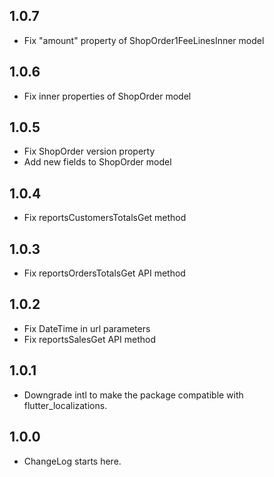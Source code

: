 ## 1.0.7

* Fix "amount" property of ShopOrder1FeeLinesInner model

## 1.0.6

* Fix inner properties of ShopOrder model

## 1.0.5

* Fix ShopOrder version property
* Add new fields to ShopOrder model

## 1.0.4

* Fix reportsCustomersTotalsGet method

## 1.0.3

* Fix reportsOrdersTotalsGet API method

## 1.0.2

* Fix DateTime in url parameters
* Fix reportsSalesGet API method

## 1.0.1

* Downgrade intl to make the package compatible with flutter_localizations.

## 1.0.0

* ChangeLog starts here.